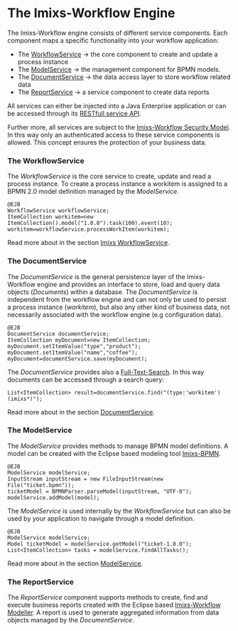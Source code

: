 # The Imixs-Workflow Engine

The Imixs-Workflow engine consists of different service components. Each component maps a specific functionality into your workflow application: 

 * The [WorkflowService](./workflowservice.html) → the core component to create and update a process instance
 * The [ModelService](./modelservice.html) → the management component for BPMN models. 
 * The [DocumentService](./documentservice.html) → the data access layer to store workflow related data
 * The [ReportService](./reportservice.html) → a service component to create data reports

All services can either be injected into a Java Enterprise application or can be accessed through its [RESTfull service API](../restapi/index.html). 

Further more, all services are subject to the [Imixs-Workflow Security Model](./acl.html). In this way only an authenticated access to these service components is allowed. This concept ensures the protection of your business data. 

 
### The WorkflowService
The _WorkflowService_ is the core service to create, update and read a process instance. To create a process instance a workitem is assigned to a BPMN 2.0  model definition managed by the _ModelService_. 

	@EJB
	WorkflowService workflowService;
	ItemCollection workitem=new ItemCollection().model("1.0.0").task(100).event(10);
	workitem=workflowService.processWorkItem(workitem);

 
Read more about in the section [Imixs WorkflowService](../engine/workflowservice.html).
 
### The DocumentService
The _DocumentService_ is the general persistence layer of the Imixs-Workflow engine and provides an interface to store, load and query data objects (_Documents_) within a database. 
The _DocumentService_ is independent from the workflow engine and can not only be used to persist a process instance (_workitem_), but also any other kind of business data, not necessarily associated with the workflow engine (e.g configuration data). 

	@EJB
	DocumentService documentService;
	ItemCollection myDocument=new ItemCollection;
	myDocument.setItemValue("type","product");
	myDocument.setItemValue("name","coffee");
	myDocument=documentService.save(myDocument);
	  

The _DocumentService_ provides also a [Full-Text-Search](./luceneservice.html). In this way documents can be accessed through a search query:

	List<ItemCollection> result=documentService.find("(type:'workitem')(imixs*)");


Read more about in the section [DocumentService](../engine/documentservice.html).
  

 
### The ModelService
The _ModelService_ provides methods to manage BPMN model definitions. A model can be created with the Eclipse based modeling tool [Imixs-BPMN](../modelling/index.html). 

	@EJB
	ModelService modelService;
	InputStream inputStream = new FileInputStream(new File("ticket.bpmn"));
	ticketModel = BPMNParser.parseModel(inputStream, "UTF-8");
	modelService.addModel(model);
	

The _ModelService_ is used internally by the _WorkflowService_ but can also be used by your application to navigate through a model definition.

	@EJB
	ModelService modelService;
	Model ticketModel = modelService.getModel("ticket-1.0.0");
	List<ItemCollection> tasks = modelService.findAllTasks();

Read more about in the section [ModelService](../engine/modelservice.html).
 
### The ReportService
The _ReportService_ component supports methods to create, find and execute business reports created with the Eclipse based [Imixs-Workflow Modeller](../modelling/index.html). A report is used to generate aggregated information from data objects managed by the _DocumentService_.  

